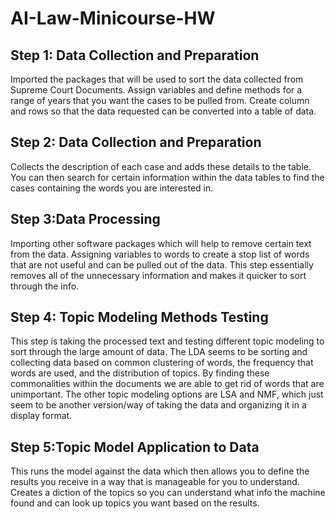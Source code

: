 # AI-Law-Minicourse-HW

## Step 1: Data Collection and Preparation
Imported the packages that will be used to sort the data collected from Supreme Court Documents. Assign variables and define methods for a range of years that you want the cases to be pulled from. Create column and rows so that the data requested can be converted into a table of data. 

## Step 2: Data Collection and Preparation
Collects the description of each case and adds these details to the table. You can then search for certain information within the data tables to find the cases containing the words you are interested in. 

## Step 3:Data Processing
Importing other software packages which will help to remove certain text from the data. Assigning variables to words to create a stop list of words that are not useful and can be pulled out of the data. This step essentially removes all of the unnecessary information and makes it quicker to sort through the info.  

## Step 4: Topic Modeling Methods Testing
This step is taking the processed text and testing different topic modeling to sort through the large amount of data. The LDA seems to be sorting and collecting data based on common clustering of words, the frequency that words are used, and the distribution of topics. By finding these commonalities within the documents we are able to get rid of words that are unimportant. The other topic modeling options are LSA and NMF, which just seem to be another version/way of taking the data and organizing it in a display format.

## Step 5:Topic Model Application to Data
This runs the model against the data which then allows you to define the results you receive in a way that is manageable for you to understand. Creates a diction of the topics so you can understand what info the machine found and can look up topics you want based on the results. 